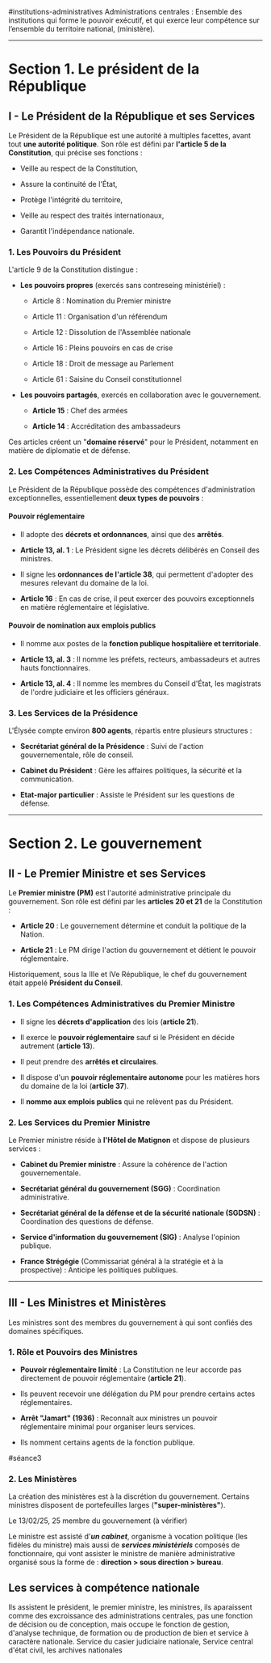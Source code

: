 #institutions-administratives 
Administrations centrales :  Ensemble des institutions qui forme le pouvoir exécutif, et qui exerce leur compétence sur l’ensemble du territoire national, (ministère). 

---

# Section 1. Le président de la République

## **I - Le Président de la République et ses Services**

Le Président de la République est une autorité à multiples facettes, avant tout **une autorité politique**. Son rôle est défini par **l'article 5 de la Constitution**, qui précise ses fonctions :

- Veille au respect de la Constitution,
    
- Assure la continuité de l'État,
    
- Protège l'intégrité du territoire,
    
- Veille au respect des traités internationaux,
    
- Garantit l'indépendance nationale.
    

### **1. Les Pouvoirs du Président**

L'article 9 de la Constitution distingue :

- **Les pouvoirs propres** (exercés sans contreseing ministériel) :
    
    - Article 8 : Nomination du Premier ministre
        
    - Article 11 : Organisation d'un référendum
        
    - Article 12 : Dissolution de l'Assemblée nationale
        
    - Article 16 : Pleins pouvoirs en cas de crise
        
    - Article 18 : Droit de message au Parlement
        
    - Article 61 : Saisine du Conseil constitutionnel
        
- **Les pouvoirs partagés**, exercés en collaboration avec le gouvernement.
    
    - **Article 15** : Chef des armées
        
    - **Article 14** : Accréditation des ambassadeurs
        

Ces articles créent un "**domaine réservé**" pour le Président, notamment en matière de diplomatie et de défense.

### **2. Les Compétences Administratives du Président**

Le Président de la République possède des compétences d'administration exceptionnelles, essentiellement **deux types de pouvoirs** :

#### **Pouvoir réglementaire**

- Il adopte des **décrets et ordonnances**, ainsi que des **arrêtés**.
    
- **Article 13, al. 1** : Le Président signe les décrets délibérés en Conseil des ministres.
    
- Il signe les **ordonnances de l'article 38**, qui permettent d'adopter des mesures relevant du domaine de la loi.
    
- **Article 16** : En cas de crise, il peut exercer des pouvoirs exceptionnels en matière réglementaire et législative.
    

#### **Pouvoir de nomination aux emplois publics**

- Il nomme aux postes de la **fonction publique hospitalière et territoriale**.
    
- **Article 13, al. 3** : Il nomme les préfets, recteurs, ambassadeurs et autres hauts fonctionnaires.
    
- **Article 13, al. 4** : Il nomme les membres du Conseil d'État, les magistrats de l'ordre judiciaire et les officiers généraux.
    

### **3. Les Services de la Présidence**

L'Élysée compte environ **800 agents**, répartis entre plusieurs structures :

- **Secrétariat général de la Présidence** : Suivi de l'action gouvernementale, rôle de conseil.
    
- **Cabinet du Président** : Gère les affaires politiques, la sécurité et la communication.
    
- **Etat-major particulier** : Assiste le Président sur les questions de défense.
    

---
# Section 2. Le gouvernement
## **II - Le Premier Ministre et ses Services**

Le **Premier ministre (PM)** est l'autorité administrative principale du gouvernement. Son rôle est défini par les **articles 20 et 21** de la Constitution :

- **Article 20** : Le gouvernement détermine et conduit la politique de la Nation.
    
- **Article 21** : Le PM dirige l'action du gouvernement et détient le pouvoir réglementaire.
    

Historiquement, sous la IIIe et IVe République, le chef du gouvernement était appelé **Président du Conseil**.

### **1. Les Compétences Administratives du Premier Ministre**

- Il signe les **décrets d'application** des lois (**article 21**).
    
- Il exerce le **pouvoir réglementaire** sauf si le Président en décide autrement (**article 13**).
    
- Il peut prendre des **arrêtés et circulaires**.
    
- Il dispose d'un **pouvoir réglementaire autonome** pour les matières hors du domaine de la loi (**article 37**).
    
- Il **nomme aux emplois publics** qui ne relèvent pas du Président.
    

### **2. Les Services du Premier Ministre**

Le Premier ministre réside à **l'Hôtel de Matignon** et dispose de plusieurs services :

- **Cabinet du Premier ministre** : Assure la cohérence de l'action gouvernementale.
    
- **Secrétariat général du gouvernement (SGG)** : Coordination administrative.
    
- **Secrétariat général de la défense et de la sécurité nationale (SGDSN)** : Coordination des questions de défense.
    
- **Service d'information du gouvernement (SIG)** : Analyse l'opinion publique.
    
- **France Strégégie** (Commissariat général à la stratégie et à la prospective) : Anticipe les politiques publiques.
    

---

## **III - Les Ministres et Ministères**

Les ministres sont des membres du gouvernement à qui sont confiés des domaines spécifiques.

### **1. Rôle et Pouvoirs des Ministres**

- **Pouvoir réglementaire limité** : La Constitution ne leur accorde pas directement de pouvoir réglementaire (**article 21**).
    
- Ils peuvent recevoir une délégation du PM pour prendre certains actes réglementaires.
    
- **Arrêt "Jamart" (1936)** : Reconnaît aux ministres un pouvoir réglementaire minimal pour organiser leurs services.
    
- Ils nomment certains agents de la fonction publique.
    
#séance3 
### **2. Les Ministères**

La création des ministères est à la discrétion du gouvernement. Certains ministres disposent de portefeuilles larges (**"super-ministères"**).

Le 13/02/25, 25 membre du gouvernement (à vérifier)

Le ministre est assisté d'***un cabinet***, organisme à vocation politique (les fidèles du ministre) mais aussi de ***services ministèriels*** composés de fonctionnaire, qui vont assister le ministre de manière administrative organisé sous la forme de : **direction > sous direction > bureau**.

## Les services à compétence nationale
Ils assistent le président, le premier ministre, les ministres, ils aparaissent comme des excroissance des administrations centrales, pas une fonction de décision ou de conception, mais occupe le fonction de gestion, d'analyse technique, de formation ou de production de bien et service à caractère nationale.
Service du casier judiciaire nationale, Service central d'état civil, les archives nationales
